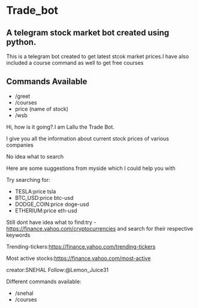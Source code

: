 # Trade_bot
## A telegram stock market bot created using python.
This is a telegram bot created to get latest stcok market prices.I have also included a course command as well to get free courses
## Commands Available
* /greet
* /courses
* price (name of stock)
* /wsb


Hi, how is it going?.I am Lallu the Trade Bot.

I give you all the information about current stock prices of various companies

No idea what to search

Here are some suggestions from myside which I could help you with

 Try searching for:

* TESLA:price tsla
* BTC_USD:price btc-usd
* DODGE_COIN:price doge-usd
* ETHERIUM:price eth-usd

Still dont have idea what to find:try -https://finance.yahoo.com/cryptocurrencies and search for their respective keywords

Trending-tickers:https://finance.yahoo.com/trending-tickers

Most active stocks:https://finance.yahoo.com/most-active


creator:SNEHAL
Follow:@Lemon_Juice31

Different commands available:
* /snehal
* /courses
